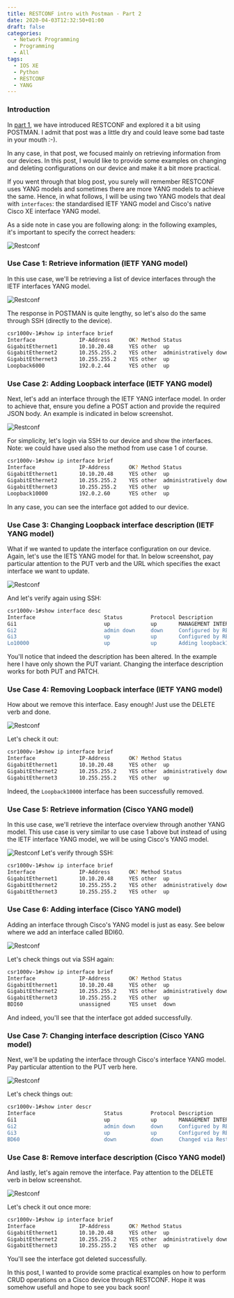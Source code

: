 ```yaml
---
title: RESTCONF intro with Postman - Part 2
date: 2020-04-03T12:32:50+01:00
draft: false
categories:
  - Network Programming
  - Programming
  - All
tags:
  - IOS XE
  - Python
  - RESTCONF
  - YANG
---
```

### Introduction
In [part 1](https://blog.wimwauters.com/networkprogrammability/2020-04-02_restconf_introduction_part1/), we have introduced RESTCONF and explored it a bit using POSTMAN. I admit that post was a little dry and could leave some bad taste in your mouth :-). 

In any case, in that post, we focused mainly on retrieving information from our devices. In this post, I would like to provide some examples on changing and deleting configurations on our device and make it a bit more practical. 

If you went through that blog post, you surely will remember RESTCONF uses YANG models and sometimes there are more YANG models to achieve the same. Hence, in what follows, I will be using two YANG models that deal with `interfaces`: the standardised IETF YANG model and Cisco's native Cisco XE interface YANG model.

As a side note in case you are following along: in the following examples, it's important to specify the correct headers:

![Restconf](/images/2020-04-03-9.png)

### Use Case 1: Retrieve information (IETF YANG model)
In this use case, we'll be retrieving a list of device interfaces through the IETF interfaces YANG model.

![Restconf](/images/2020-04-03-1.png)

The response in POSTMAN is quite lengthy, so let's also do the same through SSH (directly to the device).
```bash
csr1000v-1#show ip interface brief
Interface              IP-Address      OK? Method Status                Protocol
GigabitEthernet1       10.10.20.48     YES other  up                    up
GigabitEthernet2       10.255.255.2    YES other  administratively down down
GigabitEthernet3       10.255.255.2    YES other  up                    up
Loopback6000           192.0.2.44      YES other  up                    up
```

### Use Case 2: Adding Loopback interface (IETF YANG model)
Next, let's add an interface through the IETF YANG interface model. In order to achieve that, ensure you define a POST action and provide the required JSON body. An example is indicated in below screenshot.

![Restconf](/images/2020-04-03-2.png)

For simplicity, let's login via SSH to our device and show the interfaces. Note: we could have used also the method from use case 1 of course.
```bash
csr1000v-1#show ip interface brief
Interface              IP-Address      OK? Method Status                Protocol
GigabitEthernet1       10.10.20.48     YES other  up                    up
GigabitEthernet2       10.255.255.2    YES other  administratively down down
GigabitEthernet3       10.255.255.2    YES other  up                    up
Loopback10000          192.0.2.60      YES other  up                    up
```
In any case, you can see the interface got added to our device.

### Use Case 3: Changing Loopback interface description (IETF YANG model)
What if we wanted to update the interface configuration on our device. Again, let's use the IETS YANG model for that. In below screenshot, pay particular attention to the PUT verb and the URL which specifies the exact interface we want to update.

![Restconf](/images/2020-04-03-3.png)

And let's verify again using SSH:
```bash
csr1000v-1#show interface desc
Interface                      Status         Protocol Description
Gi1                            up             up       MANAGEMENT INTERFACE - DON'T TOUCH ME
Gi2                            admin down     down     Configured by RESTCONF
Gi3                            up             up       Configured by RESTCONF
Lo10000                        up             up       Adding loopback10000 - changed description a bit
```
You'll notice that indeed the description has been altered. In the example here I have only shown the PUT variant. Changing the interface description works for both PUT and PATCH. 

### Use Case 4: Removing Loopback interface (IETF YANG model)
How about we remove this interface. Easy enough! Just use the DELETE verb and done.

![Restconf](/images/2020-04-03-4.png)

Let's check it out:
```bash
csr1000v-1#show ip interface brief
Interface              IP-Address      OK? Method Status                Protocol
GigabitEthernet1       10.10.20.48     YES other  up                    up
GigabitEthernet2       10.255.255.2    YES other  administratively down down
GigabitEthernet3       10.255.255.2    YES other  up                    up
```
Indeed, the `Loopback10000` interface has been successfully removed.

### Use Case 5: Retrieve information (Cisco YANG model)
In this use case, we'll retrieve the interface overview through another YANG model. This use case is very similar to use case 1 above but instead of using the IETF interface YANG model, we will be using Cisco's YANG model.

![Restconf](/images/2020-04-03-5.png)
Let's verify through SSH:
```bash
csr1000v-1#show ip interface brief
Interface              IP-Address      OK? Method Status                Protocol
GigabitEthernet1       10.10.20.48     YES other  up                    up
GigabitEthernet2       10.255.255.2    YES other  administratively down down
GigabitEthernet3       10.255.255.2    YES other  up                    up
```

### Use Case 6: Adding interface (Cisco YANG model)
Adding an interface through Cisco's YANG model is just as easy. See below where we add an interface called BDI60.

![Restconf](/images/2020-04-03-6.png)

Let's check things out via SSH again:

```bash
csr1000v-1#show ip interface brief
Interface              IP-Address      OK? Method Status                Protocol
GigabitEthernet1       10.10.20.48     YES other  up                    up
GigabitEthernet2       10.255.255.2    YES other  administratively down down
GigabitEthernet3       10.255.255.2    YES other  up                    up
BDI60                  unassigned      YES unset  down                  down
```
And indeed, you'll see that the interface got added successfully.

### Use Case 7: Changing interface description (Cisco YANG model)
Next, we'll be updating the interface through Cisco's interface YANG model. Pay particular attention to the PUT verb here.

![Restconf](/images/2020-04-03-7.png)

Let's check things out:
```bash
csr1000v-1#show inter descr
Interface                      Status         Protocol Description
Gi1                            up             up       MANAGEMENT INTERFACE - DON'T TOUCH ME
Gi2                            admin down     down     Configured by RESTCONF
Gi3                            up             up       Configured by RESTCONF
BD60                           down           down     Changed via RestCONF
```

### Use Case 8: Remove interface description (Cisco YANG model)
And lastly, let's again remove the interface. Pay attention to the DELETE verb in below screenshot.

![Restconf](/images/2020-04-03-8.png)

Let's check it out once more:
```bash
csr1000v-1#show ip interface brief
Interface              IP-Address      OK? Method Status                Protocol
GigabitEthernet1       10.10.20.48     YES other  up                    up
GigabitEthernet2       10.255.255.2    YES other  administratively down down
GigabitEthernet3       10.255.255.2    YES other  up                    up
```
You'll see the interface got deleted successfully.

In this post, I wanted to provide some practical examples on how to perform CRUD operations on a Cisco device through RESTCONF. Hope it was somehow usefull and hope to see you back soon!
